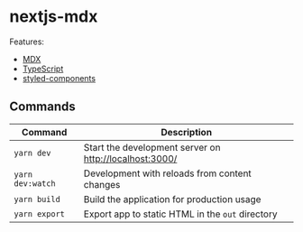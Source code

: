 # nextjs-mdx

Features:

-   [MDX](https://mdxjs.com/)
-   [TypeScript](https://www.typescriptlang.org/)
-   [styled-components](https://styled-components.com/)

## Commands

| Command          | Description                                                                      |
| ---------------- | -------------------------------------------------------------------------------- |
| `yarn dev`       | Start the development server on [http://localhost:3000/](http://localhost:3000/) |
| `yarn dev:watch` | Development with reloads from content changes                                    |
| `yarn build`     | Build the application for production usage                                       |
| `yarn export`    | Export app to static HTML in the `out` directory                                 |
